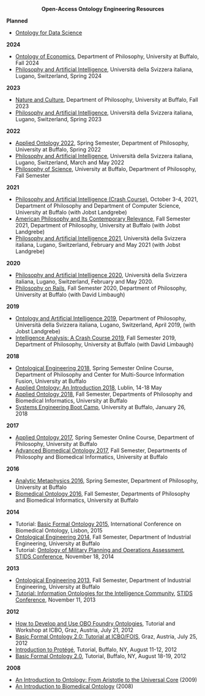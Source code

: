 <p style="font-size:35px"><center><b>Open-Access Ontology Engineering Resources</b></center></p>
<div>
  <div>
    <p><b>Planned</b></p>
    <ul>
      <li><a href="http://ncorwiki.buffalo.edu/index.php/Ontology_for_Data_Science">Ontology for Data Science</a></li>
    </ul>
    <p><b>2024</b></p>
    <ul>
      <li><a href="https://ncorwiki.buffalo.edu/index.php/Ontology_of_Economics">Ontology of Economics</a>, Department of Philosophy, University at Buffalo, Fall 2024</li>
      <li><a href="https://ncorwiki.buffalo.edu/index.php/Philosophy_and_Artificial_Intelligence_2024">Philosophy and Artificial Intelligence</a>, Università della Svizzera italiana, Lugano, Switzerland, Spring 2024</li>
    </ul>
    <p><b>2023</b></p>
    <ul>
      <li><a href="https://ncorwiki.buffalo.edu/index.php/Nature_and_Culture">Nature and Culture</a>, Department of Philosophy, University at Buffalo, Fall 2023</li>
      <li><a href="http://ncorwiki.buffalo.edu/index.php/Philosophy_and_Artificial_Intelligence_2023">Philosophy and Artificial Intelligence</a>, Università della Svizzera italiana, Lugano, Switzerland, Spring 2023</li>
    </ul>
    <p><b>2022</b></p>
    <ul>
      <li><a href="http://ncorwiki.buffalo.edu/index.php/Applied_Ontology,_Spring_2022">Applied Ontology 2022</a>, Spring Semester, Department of Philosophy, University at Buffalo, Spring 2022</li>
      <li><a href="http://ncorwiki.buffalo.edu/index.php/Philosophy_and_Artificial_Intelligence_2022">Philosophy and Artificial Intelligence</a>, Università della Svizzera italiana, Lugano, Switzerland, March and May 2022</li>
      <li><a href="http://ncorwiki.buffalo.edu/index.php/Philosophy_of_Science">Philosophy of Science</a>, University at Buffalo, Department of Philosophy, Fall Semester</li>
    </ul>
    <p><b>2021</b></p>
    <ul>
      <li><a href="http://ncorwiki.buffalo.edu/index.php/Philosophy_and_Artificial_Intelligence_(Crash_Course)">Philosophy and Artificial Intelligence (Crash Course)</a>, October 3-4, 2021, Department of Philosophy and Department of Computer Science, University at Buffalo  (with Jobst Landgrebe)</li>
      <li><a href="http://ncorwiki.buffalo.edu/index.php/American_Philosophy_and_Its_Contemporary_Relevance">American Philosophy and Its Contemporary Relevance</a>, Fall Semester 2021, Department of Philosophy, University at Buffalo (with Jobst Landgrebe)</li>
      <li><a href="http://ncorwiki.buffalo.edu/index.php/Philosophy_and_Artificial_Intelligence_2021">Philosophy and Artificial Intelligence 2021</a>, Università della Svizzera italiana, Lugano, Switzerland, February and May 2021 (with Jobst Landgrebe)</li>
    </ul>
    <p><b>2020</b></p>
    <ul>
      <li><a href="http://ncorwiki.buffalo.edu/index.php/Philosophy_and_Artificial_Intelligence_2020">Philosophy and Artificial Intelligence 2020</a>, Università della Svizzera italiana, Lugano, Switzerland, February and May 2020.</li>
      <li><a href="http://ncorwiki.buffalo.edu/index.php/Philosophy_on_Rails">Philosophy on Rails</a>, Fall Semester 2020, Department of Philosophy, University at Buffalo (with David Limbaugh)</li>
    </ul>
    <p><b>2019</b></p>
    <ul>
      <li><a href="/index.php/Ontology_and_Artificial_Intelligence_2019">Ontology and Artificial Intelligence 2019</a>, Department of Philosophy, Università della Svizzera italiana, Lugano, Switzerland, April 2019, (with Jobst Landgrebe)</li>
      <li><a href="/index.php/Intelligence_Analysis:_A_Crash_Course">Intelligence Analysis: A Crash Course 2019</a>, Fall Semester 2019, Department of Philosophy, University at Buffalo (with David Limbaugh)</li>
    </ul>
    <p><b>2018</b></p>
    <ul>
      <li><a href="http://ncorwiki.buffalo.edu/index.php/Ontological_Engineering_2018">Ontological Engineering 2018</a>, Spring Semester Online Course, Department of Philosophy and Center for Multi-Source Information Fusion, University at Buffalo</li>
      <li><a href="http://ncorwiki.buffalo.edu/index.php/Applied_Ontology:_An_Introduction">Applied Ontology: An Introduction 2018</a>, Lublin, 14-18 May</li>
      <li><a href="/index.php/Applied_Ontology_2018">Applied Ontology 2018</a>, Fall Semester, Departments of Philosophy and Biomedical Informatics, University at Buffalo</li>
      <li><a href="/index.php/Systems_Engineering_Boot_Camp">Systems Engineering Boot Camp</a>, University at Buffalo, January 26, 2018</li>
    </ul>
    <p><b>2017</b></p>
    <ul>
      <li><a href="http://ncorwiki.buffalo.edu/index.php/Applied_Ontology_Spring_2017">Applied Ontology 2017</a>, Spring Semester Online Course, Department of Philosophy, University at Buffalo</li>
      <li><a href="http://ncorwiki.buffalo.edu/index.php/Advanced_Biomedical_Ontology">Advanced Biomedical Ontology 2017</a>, Fall Semester, Departments of Philosophy and Biomedical Informatics, University at Buffalo</li>
    </ul>
    <p><b>2016</b></p>
    <ul>
      <li><a href="http://ncorwiki.buffalo.edu/index.php/Analytic_Metaphysics_(2016)">Analytic Metaphysics 2016</a>, Spring Semester, Department of Philosophy, University at Buffalo</li>
      <li><a href="http://ncorwiki.buffalo.edu/index.php/Biomedical_Ontology_2016">Biomedical Ontology 2016</a>, Fall Semester, Departments of Philosophy and Biomedical Informatics, University at Buffalo</li>
    </ul>
    <p><b>2014</b></p>
    <ul>
      <li>Tutorial: <a href="/index.php/Basic_Formal_Ontology_2015">Basic Formal Ontology 2015</a>, International Conference on Biomedical Ontology, Lisbon, 2015</li>
      <li><a href="http://ncorwiki.buffalo.edu/index.php/Ontological_Engineering_2014">Ontological Engineering 2014</a>, Fall Semester, Department of Industrial Engineering, University at Buffalo</li>
      <li>Tutorial: <a href="/index.php/Ontology_of_Military_Planning_and_Operations_Assessment">Ontology of Military Planning and Operations Assessment</a>, <a href="http://stids.c4i.gmu.edu">STIDS Conference</a>, November 18, 2014</li>
    </ul>
    <p><b>2013</b></p>
    <ul>
      <li><a href="http://ncorwiki.buffalo.edu/index.php/Ontological_Engineering_2013">Ontological Engineering 2013</a>, Fall Semester, Department of Industrial Engineering, University at Buffalo</li>
      <li><a href="http://ncorwiki.buffalo.edu/index.php/STIDS_2013">Tutorial: Information Ontologies for the Intelligence Community</a>, <a href="http://stids.c4i.gmu.edu">STIDS Conference</a>, November 11, 2013</li>
    </ul>
    <p><b>2012</b></p>
    <ul>
      <li><a href="/index.php/How_to_Develop_and_Use_OBO_Foundry_Ontologies">How to Develop and Use OBO Foundry Ontologies</a>, Tutorial and Workshop at ICBO, Graz, Austria, July 21, 2012</li>
      <li><a href="/index.php/Basic_Formal_Ontology_2.0:_Tutorial_at_ICBO/FOIS">Basic Formal Ontology 2.0: Tutorial at ICBO/FOIS</a>, Graz, Austria, July 25, 2012</li>
      <li><a href="/index.php/Introduction_to_Protégé">Introduction to Protégé</a>, Tutorial, Buffalo, NY, August 11-12, 2012</li>
      <li><a href="/index.php/Basic_Formal_Ontology_2.0">Basic Formal Ontology 2.0</a>, Tutorial, Buffalo, NY, August 18-19, 2012</li>
    </ul>
    <p><b>2008</b></p>
    <ul>
      <li><a href="http://ontology.buffalo.edu/smith/IntroOntology_Course.html">An Introduction to Ontology: From Aristotle to the Universal Core</a> (2009)</li>
      <li><a href="http://ontology.buffalo.edu/smith/BioOntology_Course.html">An Introduction to Biomedical Ontology</a> (2008)</li>
    </ul>
  </div>
</div>